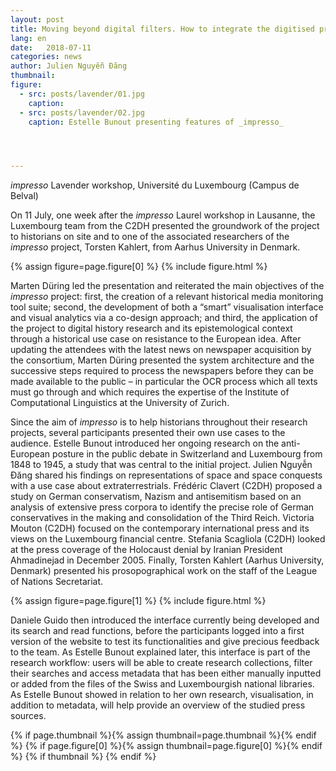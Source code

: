 ```yaml
---
layout: post
title: Moving beyond digital filters. How to integrate the digitised press into the historian’s workflow
lang: en
date:   2018-07-11
categories: news
author: Julien Nguyễn Đăng
thumbnail:
figure:
  - src: posts/lavender/01.jpg
    caption: 
  - src: posts/lavender/02.jpg  
    caption: Estelle Bunout presenting features of _impresso_




---
```

_impresso_ Lavender workshop, Université du Luxembourg (Campus de Belval)

<!-- more -->

On 11 July, one week after the _impresso_ Laurel workshop in Lausanne, the Luxembourg team from the C2DH presented the groundwork of the project to historians on site and to one of the associated researchers of the _impresso_ project, Torsten Kahlert, from Aarhus University in Denmark. 

{% assign figure=page.figure[0] %}
{% include figure.html %}

Marten Düring led the presentation and reiterated the main objectives of the _impresso_ project: first, the creation of a relevant historical media monitoring tool suite; second, the development of both a “smart” visualisation interface and visual analytics via a co-design approach; and third, the application of the project to digital history research and its epistemological context through a historical use case on resistance to the European idea. After updating the attendees with the latest news on newspaper acquisition by the consortium, Marten Düring presented the system architecture and the successive steps required to process the newspapers before they can be made available to the public – in particular the OCR process which all texts must go through and which requires the expertise of the Institute of Computational Linguistics at the University of Zurich. 

Since the aim of _impresso_ is to help historians throughout their research projects, several participants presented their own use cases to the audience. Estelle Bunout introduced her ongoing research on the anti-European posture in the public debate in Switzerland and Luxembourg from 1848 to 1945, a study that was central to the initial project. Julien Nguyễn Đăng shared his findings on representations of space and space conquests with a use case about extraterrestrials. Frédéric Clavert (C2DH) proposed a study on German conservatism, Nazism and antisemitism based on an analysis of extensive press corpora to identify the precise role of German conservatives in the making and consolidation of the Third Reich. Victoria Mouton (C2DH) focused on the contemporary international press and its views on the Luxembourg financial centre. Stefania Scagliola (C2DH) looked at the press coverage of the Holocaust denial by Iranian President Ahmadinejad in December 2005. Finally, Torsten Kahlert (Aarhus University, Denmark) presented his prosopographical work on the staff of the League of Nations Secretariat.

{% assign figure=page.figure[1] %}
{% include figure.html %}

Daniele Guido then introduced the interface currently being developed and its search and read functions, before the participants logged into a first version of the website to test its functionalities and give precious feedback to the team. As Estelle Bunout explained later, this interface is part of the research workflow: users will be able to create research collections, filter their searches and access metadata that has been either manually inputted or added from the files of the Swiss and Luxembourgish national libraries. As Estelle Bunout showed in relation to her own research, visualisation, in addition to metadata, will help provide an overview of the studied press sources.


{% if page.thumbnail %}{% assign thumbnail=page.thumbnail %}{% endif %}
{% if page.figure[0] %}{% assign thumbnail=page.figure[0] %}{% endif %}
{% if thumbnail %}
  <meta property="og:image" content="{{ thumbnail.src }}">
{% endif %}
